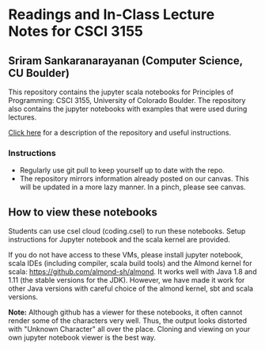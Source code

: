 # Readings and In-Class Lecture Notes for CSCI 3155
## Sriram Sankaranarayanan (Computer Science, CU Boulder)

This repository contains the jupyter scala notebooks for Principles of
Programming: CSCI 3155, University of Colorado Boulder. The repository also
contains the jupyter notebooks with examples that were used during lectures.



[Click here](https://home.cs.colorado.edu/~srirams/teaching/ppl_class_notes.html) for a description of the repository and useful instructions. 


### Instructions

- Regularly use git pull to keep yourself up to date with the repo.
- The repository mirrors information already posted on our canvas. This will be updated in a more lazy manner. In a pinch, please see canvas.

## How to view these notebooks

Students can use csel cloud (coding.csel) to run these notebooks. 
 Setup instructions for Jupyter notebook and the scala kernel are provided.

If you do not have access to these VMs, please install jupyter notebook, scala IDEs (including compiler, scala build tools) and the Almond kernel for
scala: https://github.com/almond-sh/almond.
It works well with Java 1.8 and 1.11 (the stable versions for the JDK). However, we have made it work for other Java versions with careful choice of the almond kernel, sbt and scala versions.


__Note:__ Although github has a viewer for these notebooks, it often cannot render some of the characters very well.  Thus, the output looks distorted with "Unknown Character"
all over the place. Cloning and viewing on your own jupyter notebook viewer is the best way.
